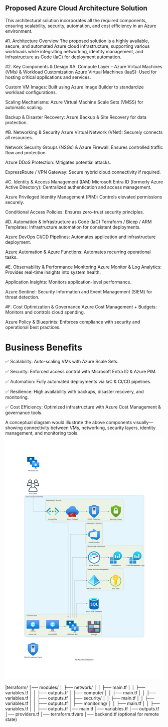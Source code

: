 ## Proposed Azure Cloud Architecture Solution
This architectural solution incorporates all the required components, ensuring scalability, security, automation, and cost efficiency in an Azure environment.

#1. Architecture Overview
The proposed solution is a highly available, secure, and automated Azure cloud infrastructure, supporting various workloads while integrating networking, identity management, and Infrastructure as Code (IaC) for deployment automation.

#2. Key Components & Design
#A. Compute Layer – Azure Virtual Machines (VMs) & Workload Customization
Azure Virtual Machines (IaaS): Used for hosting critical applications and services.

Custom VM Images: Built using Azure Image Builder to standardize workload configurations.

Scaling Mechanisms: Azure Virtual Machine Scale Sets (VMSS) for automatic scaling.

Backup & Disaster Recovery: Azure Backup & Site Recovery for data protection.

#B. Networking & Security
Azure Virtual Network (VNet): Securely connects all resources.

Network Security Groups (NSGs) & Azure Firewall: Ensures controlled traffic flow and protection.

Azure DDoS Protection: Mitigates potential attacks.

ExpressRoute / VPN Gateway: Secure hybrid cloud connectivity if required.

#C. Identity & Access Management (IAM)
Microsoft Entra ID (formerly Azure Active Directory): Centralized authentication and access management.

Azure Privileged Identity Management (PIM): Controls elevated permissions securely.

Conditional Access Policies: Ensures zero-trust security principles.

#D. Automation & Infrastructure as Code (IaC)
Terraform / Bicep / ARM Templates: Infrastructure automation for consistent deployments.

Azure DevOps CI/CD Pipelines: Automates application and infrastructure deployment.

Azure Automation & Azure Functions: Automates recurring operational tasks.

#E. Observability & Performance Monitoring
Azure Monitor & Log Analytics: Provides real-time insights into system health.

Application Insights: Monitors application-level performance.

Azure Sentinel: Security Information and Event Management (SIEM) for threat detection.

#F. Cost Optimization & Governance
Azure Cost Management + Budgets: Monitors and controls cloud spending.

Azure Policy & Blueprints: Enforces compliance with security and operational best practices.

# Business Benefits
✅ Scalability: Auto-scaling VMs with Azure Scale Sets.

✅ Security: Enforced access control with Microsoft Entra ID & Azure PIM.

✅ Automation: Fully automated deployments via IaC & CI/CD pipelines.

✅ Resilience: High availability with backups, disaster recovery, and monitoring.

✅ Cost Efficiency: Optimized infrastructure with Azure Cost Management & governance tools.

A conceptual diagram would illustrate the above components visually—showing connectivity between VMs, networking, security layers, identity management, and monitoring tools.
![Alt text](images/my_azure_architecture.png)

|terraform/
│── modules/
│   ├── network/
│   │   ├── main.tf
│   │   ├── variables.tf
│   │   ├── outputs.tf
│   ├── compute/
│   │   ├── main.tf
│   │   ├── variables.tf
│   │   ├── outputs.tf
│   ├── security/
│   │   ├── main.tf
│   │   ├── variables.tf
│   │   ├── outputs.tf
│   ├── monitoring/
│   │   ├── main.tf
│   │   ├── variables.tf
│   │   ├── outputs.tf
│── main.tf
│── variables.tf
│── outputs.tf
│── providers.tf
│── terraform.tfvars
│── backend.tf (optional for remote state)
